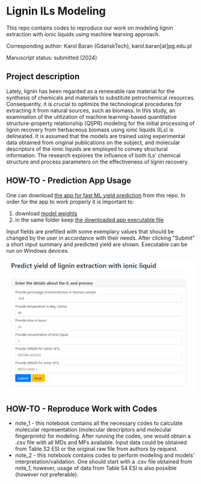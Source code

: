 # Lignin ILs Modeling
 
This repo contains codes to reproduce our work on modeling lignin extraction with ionic liquids using machine learning approach.

Corresponding author: Karol Baran (GdańskTech), karol.baran[at]pg.edu.pl

Manuscript status: submitted (2024)

## Project description
Lately, lignin has been regarded as a renewable raw material for the synthesis of chemicals and materials to substitute petrochemical resources. Consequently, it is crucial to optimize the technological procedures for extracting it from natural sources, such as biomass. In this study, an examination of the utilization of machine learning-based quantitative structure-property relationship (QSPR) modeling for the initial processing of lignin recovery from herbaceous biomass using ionic liquids (ILs) is delineated. It is assumed that the models are trained using experimental data obtained from original publications on the subject, and molecular descriptors of the ionic liquids are employed to convey structural information. The research explores the influence of both ILs' chemical structure and process parameters on the effectiveness of lignin recovery. 

## HOW-TO - Prediction App Usage
One can download [the app for fast ML yield prediction](https://github.com/kbarn411/Lignin-ILs-Modeling/releases/tag/v1.0) from this repo. In order for the app to work properly it is important to:
1. download [model weights](https://github.com/kbarn411/Lignin-ILs-Modeling/blob/main/app/xgb_model.joblib)
1. in the same folder keep [the downloaded app executable file](https://github.com/kbarn411/Lignin-ILs-Modeling/releases/tag/v1.0)

Input fields are prefilled with some exemplary values that should be changed by the user in accordance with their needs. After clicking "Submit" a short input summary and predicted yield are shown. Executable can be run on Windows devices.

![app1](img/imgapp1.png)

## HOW-TO - Reproduce Work with Codes
- note_1 - this notebook contains all the necessary codes to calculate molecular representation (molecular descriptors and molecular fingerprints) for modeling. After running the codes, one would obtain a .csv file with all MDs and MFs available. Input data could be obtained from Table S2 ESI or the original raw file from authors by request.
- note_2 - this notebook contains codes to perform modeling and models' interpretation/validation. One should start with a .csv file obtained from note_1, however, usage of data from Table S4 ESI is also possible (however not preferable).
